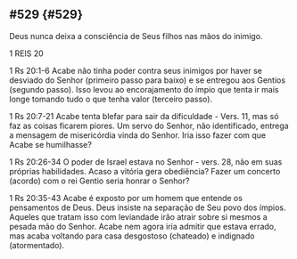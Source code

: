 ## #529 {#529}

Deus nunca deixa a consciência de Seus filhos nas mãos do inimigo.

1 REIS 20

1 Rs 20:1-6 Acabe não tinha poder contra seus inimigos por haver se desviado do Senhor (primeiro passo para baixo) e se entregou aos Gentios (segundo passo). Isso levou ao encorajamento do ímpio que tenta ir mais longe tomando tudo o que tenha valor (terceiro passo).

1 Rs 20:7-21 Acabe tenta blefar para sair da dificuldade - Vers. 11, mas só faz as coisas ficarem piores. Um servo do Senhor, não identificado, entrega a mensagem de misericórdia vinda do Senhor. Iria isso fazer com que Acabe se humilhasse?

1 Rs 20:26-34 O poder de Israel estava no Senhor - vers. 28, não em suas próprias habilidades. Acaso a vitória gera obediência? Fazer um concerto (acordo) com o rei Gentio seria honrar o Senhor?

1 Rs 20:35-43 Acabe é exposto por um homem que entende os pensamentos de Deus. Deus insiste na separação de Seu povo dos ímpios. Aqueles que tratam isso com leviandade irão atrair sobre si mesmos a pesada mão do Senhor. Acabe nem agora iria admitir que estava errado, mas acaba voltando para casa desgostoso (chateado) e indignado (atormentado).